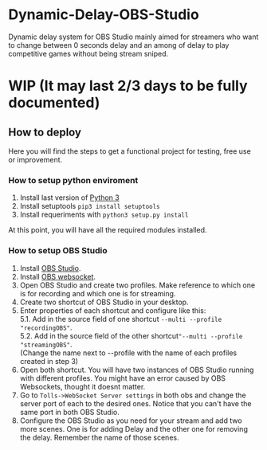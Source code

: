 # Dynamic-Delay-OBS-Studio

Dynamic delay system for OBS Studio mainly aimed for streamers who want to change between 0 seconds delay and an among of delay to play competitive games without being stream sniped. 


# WIP (It may last 2/3 days to be fully documented)


## How to deploy

Here you will find the steps to get a functional project for testing, free use or improvement.


### How to setup python enviroment

1. Install last version of <a href='https://www.python.org/downloads/'>Python 3</a>
2. Install setuptools `pip3 install setuptools`
3. Install requeriments with `python3 setup.py install`

At this point, you will have all the required modules installed.

### How to setup OBS Studio

1. Install <a href='https://obsproject.com/es/download'>OBS Studio</a>.
2. Install <a href='https://github.com/Palakis/obs-websocket/releases'>OBS websocket</a>.
3. Open OBS Studio and create two profiles. Make reference to which one is for recording and which one is for streaming.
4. Create two shortcut of OBS Studio in your desktop.
5. Enter properties of each shortcut and configure like this:<br>
    5.1. Add in the source field of one shortcut `--multi --profile "recordingOBS"`. <br>
    5.2. Add in the source field of the other shortcut`"--multi --profile "streamingOBS"`.<br>
        (Change the name next to --profile with the name of each profiles created in step 3)
6. Open both shortcut. You will have two instances of OBS Studio running with different profiles. You might have an error caused by OBS Websockets, thought it doesnt matter.
7. Go to `Tolls->WebSocket Server settings` in both obs and change the server port of each to the desired ones. Notice that you can't have the same port in both OBS Studio.
8. Configure the OBS Studio as you need for your stream and add two more scenes. One is for adding Delay and the other one for removing the delay. Remember the name of those scenes.
<!--

### Instalación 🔧

_Una serie de ejemplos paso a paso que te dice lo que debes ejecutar para tener un entorno de desarrollo ejecutandose_

_Dí cómo será ese paso_

```
Da un ejemplo
```

_Y repite_

```
hasta finalizar
```

_Finaliza con un ejemplo de cómo obtener datos del sistema o como usarlos para una pequeña demo_

## Ejecutando las pruebas ⚙️

_Explica como ejecutar las pruebas automatizadas para este sistema_

### Analice las pruebas end-to-end 🔩

_Explica que verifican estas pruebas y por qué_

```
Da un ejemplo
```

### Y las pruebas de estilo de codificación ⌨️

_Explica que verifican estas pruebas y por qué_

```
Da un ejemplo
```

## Despliegue 📦

_Agrega notas adicionales sobre como hacer deploy_

## Construido con 🛠️

_Menciona las herramientas que utilizaste para crear tu proyecto_

* [Dropwizard](http://www.dropwizard.io/1.0.2/docs/) - El framework web usado
* [Maven](https://maven.apache.org/) - Manejador de dependencias
* [ROME](https://rometools.github.io/rome/) - Usado para generar RSS

## Contribuyendo 🖇️

Por favor lee el [CONTRIBUTING.md](https://gist.github.com/villanuevand/xxxxxx) para detalles de nuestro código de conducta, y el proceso para enviarnos pull requests.

## Wiki 📖

Puedes encontrar mucho más de cómo utilizar este proyecto en nuestra [Wiki](https://github.com/tu/proyecto/wiki)

## Versionado 📌

Usamos [SemVer](http://semver.org/) para el versionado. Para todas las versiones disponibles, mira los [tags en este repositorio](https://github.com/tu/proyecto/tags).

## Autores ✒️

_Menciona a todos aquellos que ayudaron a levantar el proyecto desde sus inicios_

* **Andrés Villanueva** - *Trabajo Inicial* - [villanuevand](https://github.com/villanuevand)
* **Fulanito Detal** - *Documentación* - [fulanitodetal](#fulanito-de-tal)

También puedes mirar la lista de todos los [contribuyentes](https://github.com/your/project/contributors) quíenes han participado en este proyecto. 

## Licencia 📄

Este proyecto está bajo la Licencia (Tu Licencia) - mira el archivo [LICENSE.md](LICENSE.md) para detalles

## Expresiones de Gratitud 🎁

* Comenta a otros sobre este proyecto 📢
* Invita una cerveza 🍺 o un café ☕ a alguien del equipo. 
* Da las gracias públicamente 🤓.
* etc.
-->

